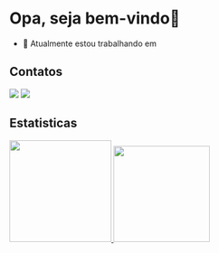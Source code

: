 # Opa, seja bem-vindo👋

- 🔭 Atualmente estou trabalhando em 


## Contatos
<div>
<a href = "mailto:emanueljonatas28@gmail.com"><img loading="lazy" src="https://img.shields.io/badge/Gmail-D14836?style=for-the-badge&logo=gmail&logoColor=white" target="_blank"></a>
<a href="https://www.linkedin.com/in/emanuel-jonatas-94b025306" target="_blank"><img loading="lazy" src="https://img.shields.io/badge/-LinkedIn-%230077B5?style=for-the-badge&logo=linkedin&logoColor=white" target="_blank"></a>   
</div>


## Estatisticas
<div>
<a href="https://github.com/EmanuelBatixta">
<img loading="lazy" height="180em" src="https://github-readme-stats.vercel.app/api/top-langs/?username=EmanuelBatixta&layout=compact&langs_count=7&theme=dracula"/>
<img loading="lazy" height="170em" src="https://github-readme-stats.vercel.app/api?username=EmanuelBatixta&show_icons=true&theme=dracula&include_all_commits=true&count_private=true"/>
</div>

